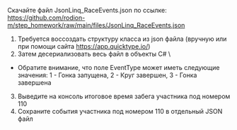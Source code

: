 Скачайте файл JsonLinq_RaceEvents.json по ссылке: https://github.com/rodion-m/step_homework/raw/main/files/JsonLinq_RaceEvents.json
1. Требуется воссоздать структуру класса из json файла (вручную или при помощи сайта https://app.quicktype.io/)
2. Затем десериализовать весь файл в объекты C# \
* Обратите внимание, что поле EventType может иметь следующие значения: 
 1 - Гонка запущена, 2 - Круг завершен, 3 - Гонка завершена
3. Выведите на консоль итоговое время забега участника под номером 110
4. Сохраните события участника под номером 110 в отдельный JSON файл
